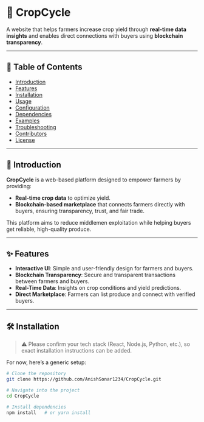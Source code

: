 # 🌱 CropCycle  

A website that helps farmers increase crop yield through **real-time data insights** and enables direct connections with buyers using **blockchain transparency**.  

---

## 📑 Table of Contents  
- [Introduction](#-introduction)  
- [Features](#-features)  
- [Installation](#-installation)  
- [Usage](#-usage)  
- [Configuration](#-configuration)  
- [Dependencies](#-dependencies)  
- [Examples](#-examples)  
- [Troubleshooting](#-troubleshooting)  
- [Contributors](#-contributors)  
- [License](#-license)  

---

## 🚀 Introduction  
**CropCycle** is a web-based platform designed to empower farmers by providing:  
- **Real-time crop data** to optimize yield.  
- **Blockchain-based marketplace** that connects farmers directly with buyers, ensuring transparency, trust, and fair trade.  

This platform aims to reduce middlemen exploitation while helping buyers get reliable, high-quality produce.  

---

## ✨ Features  
- **Interactive UI**: Simple and user-friendly design for farmers and buyers.  
- **Blockchain Transparency**: Secure and transparent transactions between farmers and buyers.  
- **Real-Time Data**: Insights on crop conditions and yield predictions.  
- **Direct Marketplace**: Farmers can list produce and connect with verified buyers.  

---

## 🛠 Installation  
> ⚠️ Please confirm your tech stack (React, Node.js, Python, etc.), so exact installation instructions can be added.  

For now, here’s a generic setup:  
```bash
# Clone the repository
git clone https://github.com/AnishSonar1234/CropCycle.git

# Navigate into the project
cd CropCycle

# Install dependencies
npm install   # or yarn install
